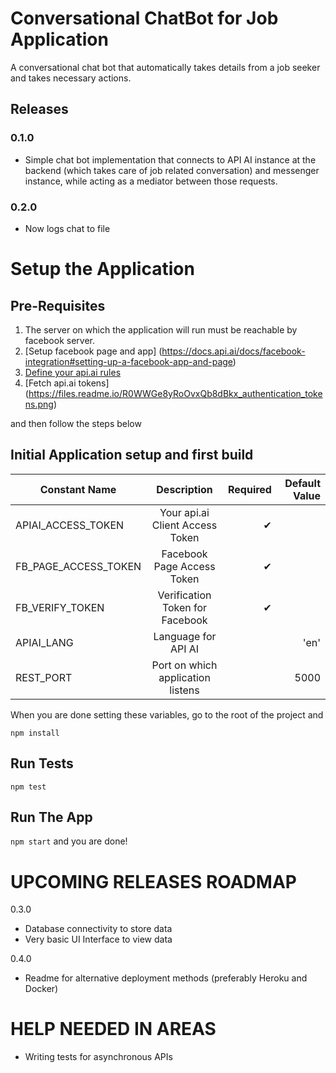 # Conversational ChatBot for Job Application #

A conversational chat bot that automatically takes details from a job seeker and takes necessary actions.

## Releases

### 0.1.0

* Simple chat bot implementation that connects to API AI instance at the backend (which takes care of job related conversation) and messenger instance, while acting as a mediator between those requests.

### 0.2.0

* Now logs chat to file 

# Setup the Application
## Pre-Requisites

1. The server on which the application will run must be reachable by facebook server.
2. [Setup facebook page and app] (https://docs.api.ai/docs/facebook-integration#setting-up-a-facebook-app-and-page)
3. [Define your api.ai rules](https://docs.api.ai/docs/get-started) 
4. [Fetch api.ai tokens] (https://files.readme.io/R0WWGe8yRoOvxQb8dBkx_authentication_tokens.png)

and then follow the steps below

## Initial Application setup and first build

| Constant Name   |      Description      |  Required |  Default Value|
|----------|:-------------:|------:|------:|
| APIAI_ACCESS_TOKEN |  Your api.ai Client Access Token | ✔ | |
| FB_PAGE_ACCESS_TOKEN |  Facebook Page Access Token | ✔ | |
| FB_VERIFY_TOKEN | Verification Token for Facebook | ✔ | |
| APIAI_LANG |  Language for API AI |  | 'en'|
| REST_PORT | Port on which application listens |  | 5000|

When you are done setting these variables, go to the root of the project and

`npm install`

## Run Tests

`npm test`

## Run The App

`npm start`
and you are done!

# UPCOMING RELEASES ROADMAP

0.3.0

* Database connectivity to store data
* Very basic UI Interface to view data

0.4.0

* Readme for alternative deployment methods (preferably Heroku and Docker)

# HELP NEEDED IN AREAS

* Writing tests for asynchronous APIs